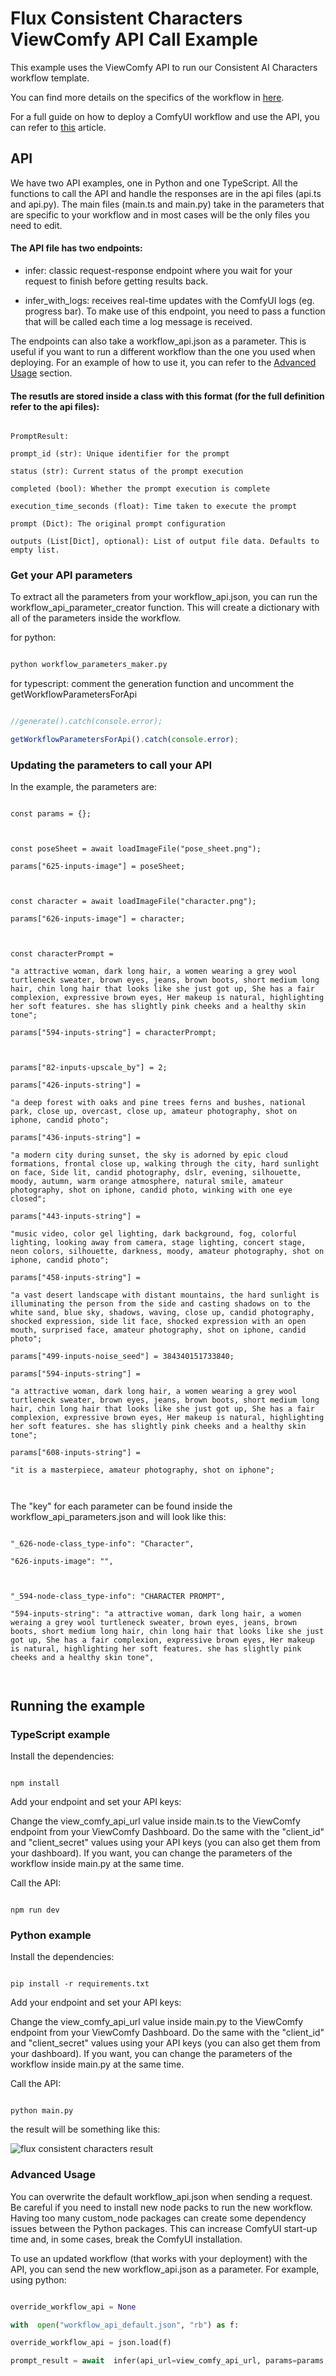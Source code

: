 
# Flux Consistent Characters ViewComfy API Call Example

This example uses the ViewComfy API to run our Consistent AI Characters workflow template.

You can find more details on the specifics of the workflow in [here](https://www.viewcomfy.com/blog/consistent-ai-characters-with-flux-and-comfyui  "Consistent AI Characters using Flux in ComfyUI").

  

For a full guide on how to deploy a ComfyUI workflow and use the API, you can refer to [this](https://medium.com/@guillaume.bieler/integrate-comfyui-workflows-into-your-apps-a-guide-to-the-viewcomfy-api-981319b16c66) article.

## API

We have two API examples, one in Python and one TypeScript. All the functions to call the API and handle the responses are in the api files (api.ts and api.py). The main files (main.ts and main.py) take in the parameters that are specific to your workflow and in most cases will be the only files you need to edit.

  

#### The API file has two endpoints:

- infer: classic request-response endpoint where you wait for your request to finish before getting results back. 

- infer_with_logs: receives real-time updates with the ComfyUI logs (eg. progress bar). To make use of this endpoint, you need to pass a function that will be called each time a log message is received.

The endpoints can also take a workflow_api.json as a parameter. This is useful if you want to run a different workflow than the one you used when deploying. For an example of how to use it, you can refer to the [Advanced Usage](#advanced-usage) section.

  
#### The resutls are stored inside a class with this format (for the full definition refer to the api files):

```

PromptResult:

prompt_id (str): Unique identifier for the prompt

status (str): Current status of the prompt execution

completed (bool): Whether the prompt execution is complete

execution_time_seconds (float): Time taken to execute the prompt

prompt (Dict): The original prompt configuration

outputs (List[Dict], optional): List of output file data. Defaults to empty list.

```

### Get your API parameters

To extract all the parameters from your workflow_api.json, you can run the workflow_api_parameter_creator function. This will create a dictionary with all of the parameters inside the workflow.

for python:

  

```python

python workflow_parameters_maker.py

```
for typescript: comment the generation function and uncomment the getWorkflowParametersForApi

  

```typescript

//generate().catch(console.error);

getWorkflowParametersForApi().catch(console.error);

```

  

### Updating the parameters to call your API

In the example, the parameters are:
  

```

const params = {};

  

const poseSheet = await loadImageFile("pose_sheet.png");

params["625-inputs-image"] = poseSheet;

  

const character = await loadImageFile("character.png");

params["626-inputs-image"] = character;

  

const characterPrompt =

"a attractive woman, dark long hair, a women wearing a grey wool turtleneck sweater, brown eyes, jeans, brown boots, short medium long hair, chin long hair that looks like she just got up, She has a fair complexion, expressive brown eyes, Her makeup is natural, highlighting her soft features. she has slightly pink cheeks and a healthy skin tone";

params["594-inputs-string"] = characterPrompt;

  

params["82-inputs-upscale_by"] = 2;

params["426-inputs-string"] =

"a deep forest with oaks and pine trees ferns and bushes, national park, close up, overcast, close up, amateur photography, shot on iphone, candid photo";

params["436-inputs-string"] =

"a modern city during sunset, the sky is adorned by epic cloud formations, frontal close up, walking through the city, hard sunlight on face, Side lit, candid photography, dslr, evening, silhouette, moody, autumn, warm orange atmosphere, natural smile, amateur photography, shot on iphone, candid photo, winking with one eye closed";

params["443-inputs-string"] =

"music video, color gel lighting, dark background, fog, colorful lighting, looking away from camera, stage lighting, concert stage, neon colors, silhouette, darkness, moody, amateur photography, shot on iphone, candid photo";

params["458-inputs-string"] =

"a vast desert landscape with distant mountains, the hard sunlight is illuminating the person from the side and casting shadows on to the white sand, blue sky, shadows, waving, close up, candid photography, shocked expression, side lit face, shocked expression with an open mouth, surprised face, amateur photography, shot on iphone, candid photo";

params["499-inputs-noise_seed"] = 384340151733840;

params["594-inputs-string"] =

"a attractive woman, dark long hair, a women wearing a grey wool turtleneck sweater, brown eyes, jeans, brown boots, short medium long hair, chin long hair that looks like she just got up, She has a fair complexion, expressive brown eyes, Her makeup is natural, highlighting her soft features. she has slightly pink cheeks and a healthy skin tone";

params["608-inputs-string"] =

"it is a masterpiece, amateur photography, shot on iphone";

  

```

  

The "key" for each parameter can be found inside the workflow_api_parameters.json and will look like this:

  

```

"_626-node-class_type-info": "Character",

"626-inputs-image": "",

  

"_594-node-class_type-info": "CHARACTER PROMPT",

"594-inputs-string": "a attractive woman, dark long hair, a women weraing a grey wool turtleneck sweater, brown eyes, jeans, brown boots, short medium long hair, chin long hair that looks like she just got up, She has a fair complexion, expressive brown eyes, Her makeup is natural, highlighting her soft features. she has slightly pink cheeks and a healthy skin tone",

  

```

  

## Running the example

  

### TypeScript example

  

Install the dependencies:

  

```

npm install

```

  

Add your endpoint and set your API keys:

Change the view_comfy_api_url value inside main.ts to the ViewComfy endpoint from your ViewComfy Dashboard. Do the same with the "client_id" and "client_secret" values using your API keys (you can also get them from your dashboard). If you want, you can change the parameters of the workflow inside main.py at the same time.

  

Call the API:

  

```

npm run dev

```

  

### Python example

  

Install the dependencies:

  

```

pip install -r requirements.txt

```

  

Add your endpoint and set your API keys:

Change the view_comfy_api_url value inside main.py to the ViewComfy endpoint from your ViewComfy Dashboard. Do the same with the "client_id" and "client_secret" values using your API keys (you can also get them from your dashboard). If you want, you can change the parameters of the workflow inside main.py at the same time.

  

Call the API:

  

```

python main.py

```

  

the result will be something like this:

  

![flux consistent characters result](https://raw.githubusercontent.com/ViewComfy/cloud-public/main/workflows/flux-consistent-characters/flux_consistent_characters_result.png  "flux consistent characters result")

  

<a  id="advanced-usage"></a>

  

### Advanced Usage

  

You can overwrite the default workflow_api.json when sending a request. Be careful if you need to install new node packs to run the new workflow. Having too many custom_node packages can create some dependency issues between the Python packages. This can increase ComfyUI start-up time and, in some cases, break the ComfyUI installation.

To use an updated workflow (that works with your deployment) with the API, you can send the new workflow_api.json as a parameter. For example, using python:

```python

override_workflow_api = None

with  open("workflow_api_default.json", "rb") as f:

override_workflow_api = json.load(f)

prompt_result = await  infer(api_url=view_comfy_api_url, params=params, override_workflow_api=override_workflow_api)

```
